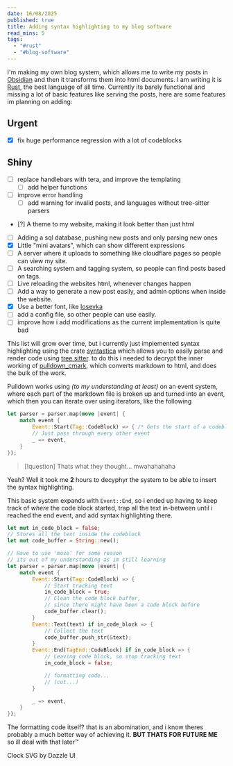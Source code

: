 ```yaml
---
date: 16/08/2025
published: true
title: Adding syntax highlighting to my blog software
read_mins: 5
tags:
  - "#rust"
  - "#blog-software"
---
```


I'm making my own blog system, which allows me to write my posts in [Obsidian](https://obsidian.md) and then it transforms them into html documents. I am writing it is [Rust](https://www.rust-lang.org/), the best language of all time. Currently its barely functional and missing a lot of basic features like serving the posts, here are some features im planning on adding:

## Urgent

- [x] fix huge performance regression with a lot of codeblocks

## Shiny

- [ ] replace handlebars with tera, and improve the templating
  - [ ] add helper functions
- [ ] improve error handling
  - [ ] add warning for invalid posts, and languages without tree-sitter parsers
- [?] A theme to my website, making it look better than just html
- [ ] Adding a sql database, pushing new posts and only parsing new ones
- [x] Little "mini avatars", which can show different expressions
- [ ] A server where it uploads to something like cloudflare pages so people can view my site.
- [ ] A searching system and tagging system, so people can find posts based on tags.
- [ ] Live reloading the websites html, whenever changes happen
- [ ] Add a way to generate a new post easily, and admin options when inside the website.
- [x] Use a better font, like [Iosevka](https://github.com/be5invis/Iosevka)
- [ ] add a config file, so other people can use easily.
- [ ] improve how i add modifications as the current implementation is quite bad

This list will grow over time, but i currently just implemented syntax highlighting using the crate [syntastica](https://crates.io/crates/syntastica) which allows you to easily parse and render code using [tree sitter](https://tree-sitter.github.io/tree-sitter/). to do this i needed to decrypt the inner working of [pulldown_cmark](https://crates.io/crates/pulldown_cmark), which converts markdown to html, and does the bulk of the work.

Pulldown works using _(to my understanding at least)_ on an event system, where each part of the markdown file is broken up and turned into an event, which then you can iterate over using iterators, like the following

```rust
let parser = parser.map(move |event| {
	match event {
		Event::Start(Tag::CodeBlock) => { /* Gets the start of a codeblock */ }
		// Just pass through every other event
		_ => event,
	}
});
```

> [!question]
> Thats what they thought... mwahahahaha

Yeah? Well it took me **2** hours to decyphyr the system to be able to insert the syntax highlighting.

This basic system expands with `Event::End`, so i ended up having to keep track of _where_ the code block started, trap all the text in-between until i reached the end event, and add syntax highlighting there.

```rust
let mut in_code_block = false;
// Stores all the text inside the codeblock
let mut code_buffer = String::new();

// Have to use 'move' for some reason
// its out of my understanding as im still learning
let parser = parser.map(move |event| {
	match event {
		Event::Start(Tag::CodeBlock) => {
			// Start tracking text
			in_code_block = true;
			// Clean the code block buffer,
			// since there might have been a code block before
			code_buffer.clear();
		}
		Event::Text(text) if in_code_block => {
			// Collect the text
			code_buffer.push_str(&text);
		}
		Event::End(TagEnd::CodeBlock) if in_code_block => {
			// Leaving code block, so stop tracking text
			in_code_block = false;

			// formatting code...
			// (cut...)
		}

		_ => event,
	}
});
```

The formatting code itself? that is an abomination, and i know theres probably a much better way of achieving it. **BUT THATS FOR FUTURE ME** so ill deal with that later™

Clock SVG by Dazzle UI
